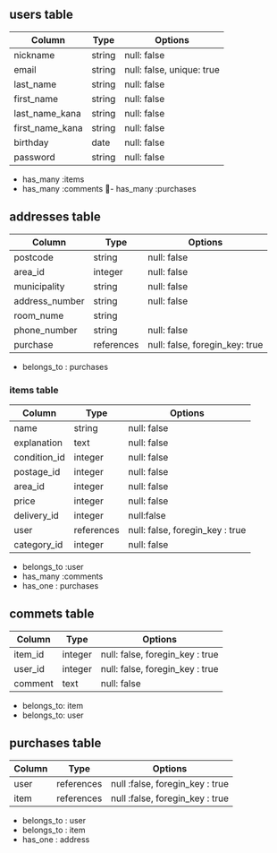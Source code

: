 

## users table
| Column               | Type     | Options                    |
| ----------------     | ----     | -------                    |
|  nickname            |  string  |  null: false               |
|  email               |  string  |  null: false, unique: true |              
|  last_name           |  string  |  null: false               |
|  first_name          |  string  |  null: false               |
|  last_name_kana      |  string  |  null: false               |
|  first_name_kana     |  string  |  null: false               |
|  birthday            |  date    |  null: false               |
|  password            |  string  |  null: false               |  


- has_many :items
- has_many :comments
- has_many :purchases



## addresses table

| Column          | Type       | Options                        |     
| ------          | ----       | -------                        |    
| postcode        | string     | null: false                    |   
| area_id         | integer    | null: false                    | 
| municipality    | string     | null: false                    |
| address_number  | string     | null: false                    | 
| room_nume       | string     |                                |  
| phone_number    | string     | null: false                    | 
| purchase          | references | null: false, foregin_key: true |

- belongs_to : purchases





 
### items table
| Column          | Type      | Options                         |
| ------          | ----      | -------                         |
| name            | string    | null: false                     |
| explanation     | text      | null: false                     |
| condition_id    | integer   | null: false                     |
| postage_id      | integer   | null: false                     |
| area_id         | integer   | null: false                     |
| price           | integer   | null: false                     |
| delivery_id          | integer   | null:false                      |
| user            | references| null: false, foregin_key : true |
| category_id     | integer   | null: false                     |

- belongs_to :user
- has_many :comments
- has_one : purchases




## commets table
| Column  | Type    | Options                         |
| ------  | ----    | -------                         |
| item_id | integer | null: false, foregin_key : true |
| user_id | integer | null: false, foregin_key : true |
| comment | text    | null: false                      |

- belongs_to: item
- belongs_to: user


## purchases table
| Column  | Type       | Options                         |
| ------  | ----       | -------                         |
| user    | references | null :false, foregin_key : true |
| item    | references | null :false, foregin_key : true |                   
 
- belongs_to : user
- belongs_to : item
- has_one : address
